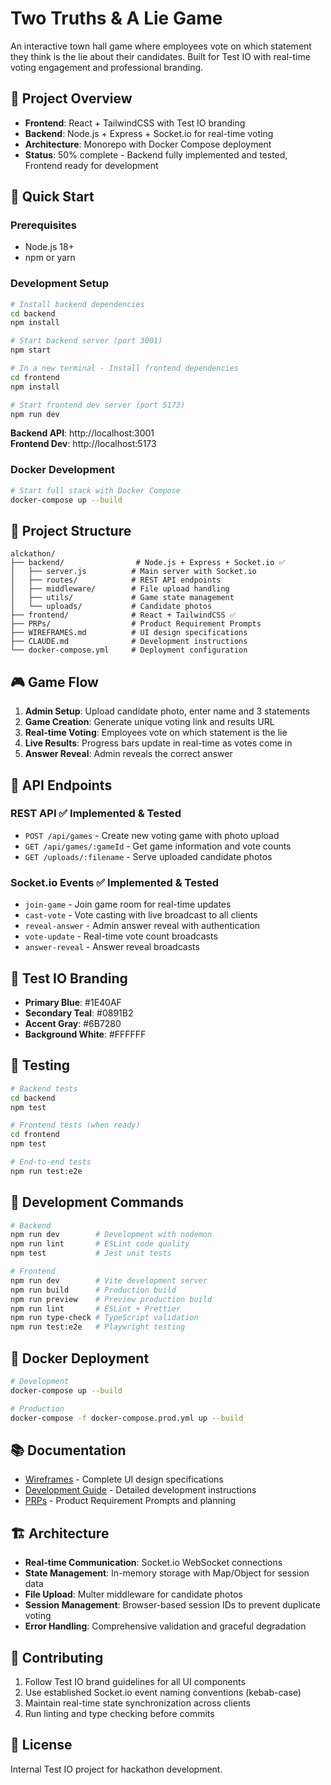 # Two Truths & A Lie Game

An interactive town hall game where employees vote on which statement they think is the lie about their candidates. Built for Test IO with real-time voting engagement and professional branding.

## 🎯 Project Overview

- **Frontend**: React + TailwindCSS with Test IO branding
- **Backend**: Node.js + Express + Socket.io for real-time voting
- **Architecture**: Monorepo with Docker Compose deployment
- **Status**: 50% complete - Backend fully implemented and tested, Frontend ready for development

## 🚀 Quick Start

### Prerequisites
- Node.js 18+
- npm or yarn

### Development Setup

```bash
# Install backend dependencies
cd backend
npm install

# Start backend server (port 3001)
npm start

# In a new terminal - Install frontend dependencies
cd frontend
npm install

# Start frontend dev server (port 5173)
npm run dev
```

**Backend API**: http://localhost:3001  
**Frontend Dev**: http://localhost:5173

### Docker Development

```bash
# Start full stack with Docker Compose
docker-compose up --build
```

## 📁 Project Structure

```
alckathon/
├── backend/                # Node.js + Express + Socket.io ✅
│   ├── server.js          # Main server with Socket.io
│   ├── routes/            # REST API endpoints  
│   ├── middleware/        # File upload handling
│   ├── utils/             # Game state management
│   └── uploads/           # Candidate photos
├── frontend/              # React + TailwindCSS ✅
├── PRPs/                  # Product Requirement Prompts
├── WIREFRAMES.md          # UI design specifications
├── CLAUDE.md              # Development instructions
└── docker-compose.yml     # Deployment configuration
```

## 🎮 Game Flow

1. **Admin Setup**: Upload candidate photo, enter name and 3 statements
2. **Game Creation**: Generate unique voting link and results URL
3. **Real-time Voting**: Employees vote on which statement is the lie
4. **Live Results**: Progress bars update in real-time as votes come in
5. **Answer Reveal**: Admin reveals the correct answer

## 🔧 API Endpoints

### REST API ✅ Implemented & Tested
- `POST /api/games` - Create new voting game with photo upload
- `GET /api/games/:gameId` - Get game information and vote counts  
- `GET /uploads/:filename` - Serve uploaded candidate photos

### Socket.io Events ✅ Implemented & Tested
- `join-game` - Join game room for real-time updates
- `cast-vote` - Vote casting with live broadcast to all clients
- `reveal-answer` - Admin answer reveal with authentication
- `vote-update` - Real-time vote count broadcasts
- `answer-reveal` - Answer reveal broadcasts

## 🎨 Test IO Branding

- **Primary Blue**: #1E40AF
- **Secondary Teal**: #0891B2
- **Accent Gray**: #6B7280
- **Background White**: #FFFFFF

## 🧪 Testing

```bash
# Backend tests
cd backend
npm test

# Frontend tests (when ready)
cd frontend
npm test

# End-to-end tests
npm run test:e2e
```

## 📝 Development Commands

```bash
# Backend
npm run dev        # Development with nodemon
npm run lint       # ESLint code quality
npm test           # Jest unit tests

# Frontend
npm run dev        # Vite development server
npm run build      # Production build
npm run preview    # Preview production build
npm run lint       # ESLint + Prettier
npm run type-check # TypeScript validation
npm run test:e2e   # Playwright testing
```

## 🐳 Docker Deployment

```bash
# Development
docker-compose up --build

# Production
docker-compose -f docker-compose.prod.yml up --build
```

## 📚 Documentation

- [Wireframes](./WIREFRAMES.md) - Complete UI design specifications
- [Development Guide](./CLAUDE.md) - Detailed development instructions
- [PRPs](./PRPs/) - Product Requirement Prompts and planning

## 🏗️ Architecture

- **Real-time Communication**: Socket.io WebSocket connections
- **State Management**: In-memory storage with Map/Object for session data
- **File Upload**: Multer middleware for candidate photos
- **Session Management**: Browser-based session IDs to prevent duplicate voting
- **Error Handling**: Comprehensive validation and graceful degradation

## 🤝 Contributing

1. Follow Test IO brand guidelines for all UI components
2. Use established Socket.io event naming conventions (kebab-case)
3. Maintain real-time state synchronization across clients
4. Run linting and type checking before commits

## 📄 License

Internal Test IO project for hackathon development.
